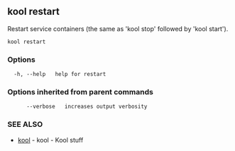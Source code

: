 ## kool restart

Restart service containers (the same as 'kool stop' followed by 'kool start').

```
kool restart
```

### Options

```
  -h, --help   help for restart
```

### Options inherited from parent commands

```
      --verbose   increases output verbosity
```

### SEE ALSO

* [kool](kool)	 - kool - Kool stuff


